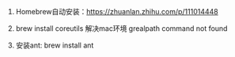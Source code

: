 1. Homebrew自动安装：https://zhuanlan.zhihu.com/p/111014448

2. brew install coreutils  解决mac环境 grealpath command not found 

3. 安装ant: brew install ant

